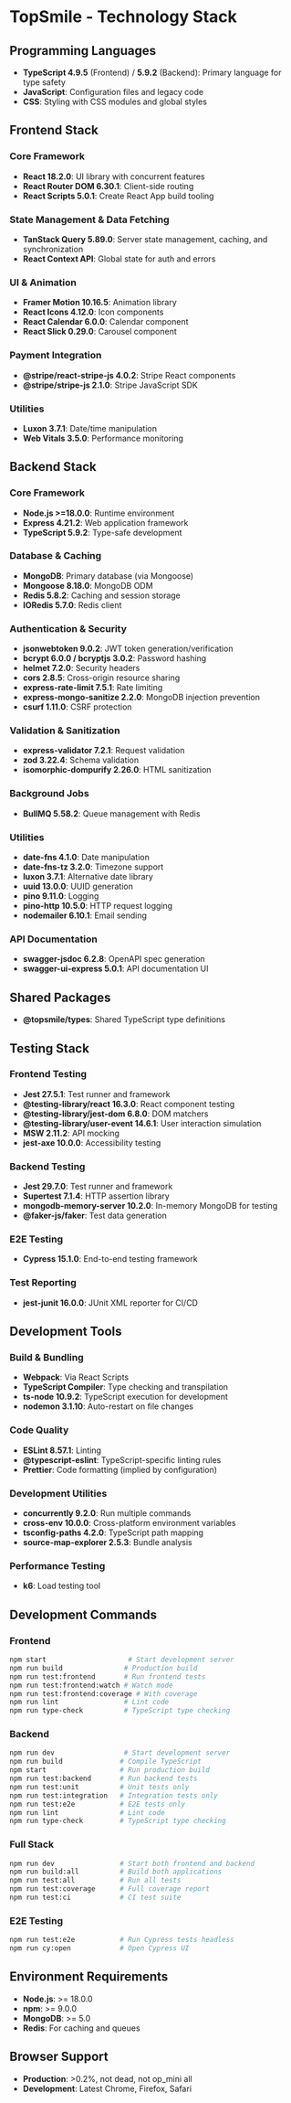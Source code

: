 # TopSmile - Technology Stack

## Programming Languages
- **TypeScript 4.9.5** (Frontend) / **5.9.2** (Backend): Primary language for type safety
- **JavaScript**: Configuration files and legacy code
- **CSS**: Styling with CSS modules and global styles

## Frontend Stack

### Core Framework
- **React 18.2.0**: UI library with concurrent features
- **React Router DOM 6.30.1**: Client-side routing
- **React Scripts 5.0.1**: Create React App build tooling

### State Management & Data Fetching
- **TanStack Query 5.89.0**: Server state management, caching, and synchronization
- **React Context API**: Global state for auth and errors

### UI & Animation
- **Framer Motion 10.16.5**: Animation library
- **React Icons 4.12.0**: Icon components
- **React Calendar 6.0.0**: Calendar component
- **React Slick 0.29.0**: Carousel component

### Payment Integration
- **@stripe/react-stripe-js 4.0.2**: Stripe React components
- **@stripe/stripe-js 2.1.0**: Stripe JavaScript SDK

### Utilities
- **Luxon 3.7.1**: Date/time manipulation
- **Web Vitals 3.5.0**: Performance monitoring

## Backend Stack

### Core Framework
- **Node.js >=18.0.0**: Runtime environment
- **Express 4.21.2**: Web application framework
- **TypeScript 5.9.2**: Type-safe development

### Database & Caching
- **MongoDB**: Primary database (via Mongoose)
- **Mongoose 8.18.0**: MongoDB ODM
- **Redis 5.8.2**: Caching and session storage
- **IORedis 5.7.0**: Redis client

### Authentication & Security
- **jsonwebtoken 9.0.2**: JWT token generation/verification
- **bcrypt 6.0.0 / bcryptjs 3.0.2**: Password hashing
- **helmet 7.2.0**: Security headers
- **cors 2.8.5**: Cross-origin resource sharing
- **express-rate-limit 7.5.1**: Rate limiting
- **express-mongo-sanitize 2.2.0**: MongoDB injection prevention
- **csurf 1.11.0**: CSRF protection

### Validation & Sanitization
- **express-validator 7.2.1**: Request validation
- **zod 3.22.4**: Schema validation
- **isomorphic-dompurify 2.26.0**: HTML sanitization

### Background Jobs
- **BullMQ 5.58.2**: Queue management with Redis

### Utilities
- **date-fns 4.1.0**: Date manipulation
- **date-fns-tz 3.2.0**: Timezone support
- **luxon 3.7.1**: Alternative date library
- **uuid 13.0.0**: UUID generation
- **pino 9.11.0**: Logging
- **pino-http 10.5.0**: HTTP request logging
- **nodemailer 6.10.1**: Email sending

### API Documentation
- **swagger-jsdoc 6.2.8**: OpenAPI spec generation
- **swagger-ui-express 5.0.1**: API documentation UI

## Shared Packages
- **@topsmile/types**: Shared TypeScript type definitions

## Testing Stack

### Frontend Testing
- **Jest 27.5.1**: Test runner and framework
- **@testing-library/react 16.3.0**: React component testing
- **@testing-library/jest-dom 6.8.0**: DOM matchers
- **@testing-library/user-event 14.6.1**: User interaction simulation
- **MSW 2.11.2**: API mocking
- **jest-axe 10.0.0**: Accessibility testing

### Backend Testing
- **Jest 29.7.0**: Test runner and framework
- **Supertest 7.1.4**: HTTP assertion library
- **mongodb-memory-server 10.2.0**: In-memory MongoDB for testing
- **@faker-js/faker**: Test data generation

### E2E Testing
- **Cypress 15.1.0**: End-to-end testing framework

### Test Reporting
- **jest-junit 16.0.0**: JUnit XML reporter for CI/CD

## Development Tools

### Build & Bundling
- **Webpack**: Via React Scripts
- **TypeScript Compiler**: Type checking and transpilation
- **ts-node 10.9.2**: TypeScript execution for development
- **nodemon 3.1.10**: Auto-restart on file changes

### Code Quality
- **ESLint 8.57.1**: Linting
- **@typescript-eslint**: TypeScript-specific linting rules
- **Prettier**: Code formatting (implied by configuration)

### Development Utilities
- **concurrently 9.2.0**: Run multiple commands
- **cross-env 10.0.0**: Cross-platform environment variables
- **tsconfig-paths 4.2.0**: TypeScript path mapping
- **source-map-explorer 2.5.3**: Bundle analysis

### Performance Testing
- **k6**: Load testing tool

## Development Commands

### Frontend
```bash
npm start                    # Start development server
npm run build               # Production build
npm run test:frontend       # Run frontend tests
npm run test:frontend:watch # Watch mode
npm run test:frontend:coverage # With coverage
npm run lint                # Lint code
npm run type-check          # TypeScript type checking
```

### Backend
```bash
npm run dev                 # Start development server
npm run build              # Compile TypeScript
npm start                  # Run production build
npm run test:backend       # Run backend tests
npm run test:unit          # Unit tests only
npm run test:integration   # Integration tests only
npm run test:e2e           # E2E tests only
npm run lint               # Lint code
npm run type-check         # TypeScript type checking
```

### Full Stack
```bash
npm run dev                # Start both frontend and backend
npm run build:all          # Build both applications
npm run test:all           # Run all tests
npm run test:coverage      # Full coverage report
npm run test:ci            # CI test suite
```

### E2E Testing
```bash
npm run test:e2e           # Run Cypress tests headless
npm run cy:open            # Open Cypress UI
```

## Environment Requirements
- **Node.js**: >= 18.0.0
- **npm**: >= 9.0.0
- **MongoDB**: >= 5.0
- **Redis**: For caching and queues

## Browser Support
- **Production**: >0.2%, not dead, not op_mini all
- **Development**: Latest Chrome, Firefox, Safari
